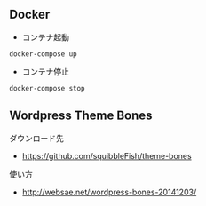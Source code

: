 ## Docker
- コンテナ起動
```
docker-compose up
```

- コンテナ停止
```
docker-compose stop
```

## Wordpress Theme Bones

ダウンロード先
- https://github.com/squibbleFish/theme-bones

使い方
- http://websae.net/wordpress-bones-20141203/



